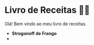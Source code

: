 # Livro de Receitas :man_cook:

Olá! Bem vindo ao meu livro de receitas.

- **Strogonoff de Frango**
- 

